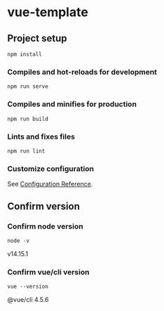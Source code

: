 # vue-template

## Project setup
```
npm install
```

### Compiles and hot-reloads for development
```
npm run serve
```

### Compiles and minifies for production
```
npm run build
```

### Lints and fixes files
```
npm run lint
```

### Customize configuration
See [Configuration Reference](https://cli.vuejs.org/config/).

## Confirm version

### Confirm node version
```
node -v
```
v14.15.1

### Confirm vue/cli version
```
vue --version
```
@vue/cli 4.5.6
